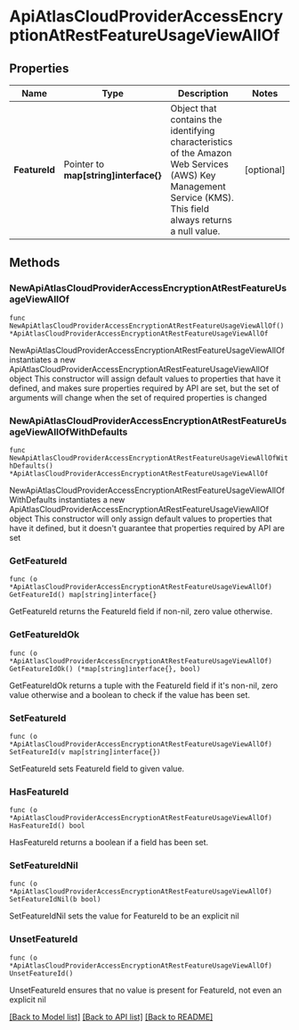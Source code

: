 # ApiAtlasCloudProviderAccessEncryptionAtRestFeatureUsageViewAllOf

## Properties

Name | Type | Description | Notes
------------ | ------------- | ------------- | -------------
**FeatureId** | Pointer to **map[string]interface{}** | Object that contains the identifying characteristics of the Amazon Web Services (AWS) Key Management Service (KMS). This field always returns a null value. | [optional] 

## Methods

### NewApiAtlasCloudProviderAccessEncryptionAtRestFeatureUsageViewAllOf

`func NewApiAtlasCloudProviderAccessEncryptionAtRestFeatureUsageViewAllOf() *ApiAtlasCloudProviderAccessEncryptionAtRestFeatureUsageViewAllOf`

NewApiAtlasCloudProviderAccessEncryptionAtRestFeatureUsageViewAllOf instantiates a new ApiAtlasCloudProviderAccessEncryptionAtRestFeatureUsageViewAllOf object
This constructor will assign default values to properties that have it defined,
and makes sure properties required by API are set, but the set of arguments
will change when the set of required properties is changed

### NewApiAtlasCloudProviderAccessEncryptionAtRestFeatureUsageViewAllOfWithDefaults

`func NewApiAtlasCloudProviderAccessEncryptionAtRestFeatureUsageViewAllOfWithDefaults() *ApiAtlasCloudProviderAccessEncryptionAtRestFeatureUsageViewAllOf`

NewApiAtlasCloudProviderAccessEncryptionAtRestFeatureUsageViewAllOfWithDefaults instantiates a new ApiAtlasCloudProviderAccessEncryptionAtRestFeatureUsageViewAllOf object
This constructor will only assign default values to properties that have it defined,
but it doesn't guarantee that properties required by API are set

### GetFeatureId

`func (o *ApiAtlasCloudProviderAccessEncryptionAtRestFeatureUsageViewAllOf) GetFeatureId() map[string]interface{}`

GetFeatureId returns the FeatureId field if non-nil, zero value otherwise.

### GetFeatureIdOk

`func (o *ApiAtlasCloudProviderAccessEncryptionAtRestFeatureUsageViewAllOf) GetFeatureIdOk() (*map[string]interface{}, bool)`

GetFeatureIdOk returns a tuple with the FeatureId field if it's non-nil, zero value otherwise
and a boolean to check if the value has been set.

### SetFeatureId

`func (o *ApiAtlasCloudProviderAccessEncryptionAtRestFeatureUsageViewAllOf) SetFeatureId(v map[string]interface{})`

SetFeatureId sets FeatureId field to given value.

### HasFeatureId

`func (o *ApiAtlasCloudProviderAccessEncryptionAtRestFeatureUsageViewAllOf) HasFeatureId() bool`

HasFeatureId returns a boolean if a field has been set.

### SetFeatureIdNil

`func (o *ApiAtlasCloudProviderAccessEncryptionAtRestFeatureUsageViewAllOf) SetFeatureIdNil(b bool)`

 SetFeatureIdNil sets the value for FeatureId to be an explicit nil

### UnsetFeatureId
`func (o *ApiAtlasCloudProviderAccessEncryptionAtRestFeatureUsageViewAllOf) UnsetFeatureId()`

UnsetFeatureId ensures that no value is present for FeatureId, not even an explicit nil

[[Back to Model list]](../README.md#documentation-for-models) [[Back to API list]](../README.md#documentation-for-api-endpoints) [[Back to README]](../README.md)


